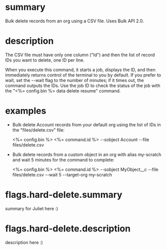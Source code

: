 # summary

Bulk delete records from an org using a CSV file. Uses Bulk API 2.0.

# description

The CSV file must have only one column ("Id") and then the list of record IDs you want to delete, one ID per line.

When you execute this command, it starts a job, displays the ID, and then immediately returns control of the terminal to you by default. If you prefer to wait, set the --wait flag to the number of minutes; if it times out, the command outputs the IDs. Use the job ID to check the status of the job with the "<%= config.bin %> data delete resume" command.

# examples

- Bulk delete Account records from your default org using the list of IDs in the "files/delete.csv" file:

  <%= config.bin %> <%= command.id %> --sobject Account --file files/delete.csv

- Bulk delete records from a custom object in an org with alias my-scratch and wait 5 minutes for the command to complete:

  <%= config.bin %> <%= command.id %> --sobject MyObject\_\_c --file files/delete.csv --wait 5 --target-org my-scratch

# flags.hard-delete.summary

summary for Juliet here :)

# flags.hard-delete.description

description here :)
